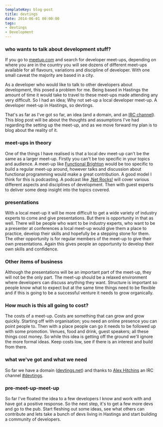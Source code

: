 ```yaml
---
templateKey: blog-post
title: devtings
date: 2014-06-01 00:00:00
tags:
- devtings
- Development
---
```


### who wants to talk about development stuff?

If you go to [meetup.com][1] and search for developer meet-ups, depending on where you are in the country you will see dozens of different meet-ups available for all flavours, variations and discipline of developer. With one small caveat the majority are based in a city.

As a developer who would like to talk to other developers about development, this posed a problem for me. Being based in Hastings the amount of time it would take to travel to these meet-ups made attending any very difficult. So I had an idea; Why not set-up a local developer meet-up. A developer meet-up in Hastings, so devtings.

That's as far as I've got so far, an idea (and a domain, and an [IRC channel][2]). This blog post will be about the thoughts and assumptions I've had regarding the setting up the meet-up, and as we move forward my plan is to blog about the reality of it.

### meet-ups in theory

One of the things I have realised is that a local dev meet-up can't be the same as a larger meet-up. Firstly you can't be too specific in your topics and audience. A meet-up like [Functional Brighton][3] would be too specific to build a regular meet-up around, however talks and discussion about functional programming would make a great contribution. A good model I think for this is podcasting. A podcast like [.Net Rocks!][4] will cover various different aspects and disciplines of development. Then with guest experts to deliver some deep insight into the topics covered.

### presentations

With a local meet-up it will be more difficult to get a wide variety of industry experts to come and give presentations. But there is opportunity in that as well. There will be people who want to be industry experts, who want to be a presenter at conferences a local meet-up would give them a place to practice, develop their skills and hopefully be a stepping stone for them. The other opportunity is for regular members of the meet-up to give their own presentations. Again this gives people an opportunity to develop their own skills and confidence.

### Other items of business

Although the presentations will be an important part of the meet-up, they will not be the only part. The meet-up should be a relaxed environment where developers can discuss anything they want. Structure is important so people know what to expect but at the same time things need to be flexible and if this is going to be a successful venture it needs to grow organically.

### How much is this all going to cost?

The costs of a meet-up. Costs are something that can grow and grow quickly. Starting off with organisation; you need an online presence you can point people to. Then with a place people can go it needs to be followed up with some promotion. Venues, food and drink, guest speakers; all these things cost money. So while this idea is getting off the ground we'll ignore the more formal ideas. Keep costs low, see if there is an interest and build from there.

### what we've got and what we need

So far we have a domain ([devtings.net][5]) and thanks to [Alex Hitchins][6] an IRC channel [#devtings][7].

### pre-meet-up-meet-up

So far I've floated the idea to a few developers I know and work with and have got a positive response. So the next step, it's to get a few more devs and go to the pub. Start fleshing out some ideas, see what others can contribute and lets take a bunch of devs living in Hastings and start building a community of developers.

  [1]: http://www.meet-up.com/
  [2]: http://webchat.freenode.net/?channels=devtings
  [3]: http://www.meet-up.com/Functional-Brighton/
  [4]: http://www.dotnetrocks.com/
  [5]: http://www.devtings.net/
  [6]: http://www.alexhitchins.co.uk/
  [7]: http://webchat.freenode.net/?channels=devtings